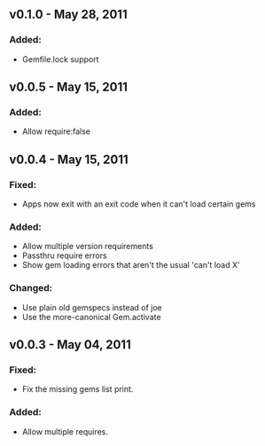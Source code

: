 v0.1.0 - May 28, 2011
---------------------

### Added:
  * Gemfile.lock support

v0.0.5 - May 15, 2011
---------------------

### Added:
  * Allow require:false

v0.0.4 - May 15, 2011
---------------------

### Fixed:
  * Apps now exit with an exit code when it can't load certain gems

### Added:
  * Allow multiple version requirements
  * Passthru require errors
  * Show gem loading errors that aren't the usual 'can't load X'

### Changed:
  * Use plain old gemspecs instead of joe
  * Use the more-canonical Gem.activate

v0.0.3 - May 04, 2011
---------------------

### Fixed:
  * Fix the missing gems list print.

### Added:
  * Allow multiple requires.
